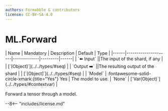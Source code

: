 ```yaml
---
authors: Formabble & contributors
license: CC-BY-SA-4.0
---
```



# ML.Forward

<div class="sh-parameters" markdown="1">
| Name | Mandatory | Description | Default | Type |
|------|---------------------|-------------|---------|------|
| `⬅️ Input` ||The input of the shard, if any | | [`[Object]`](../../types/#seq) |
| `Output ➡️` ||The resulting output of the shard | | [`[Object]`](../../types/#seq) |
| `Model` | :fontawesome-solid-circle-xmark:{title="Yes"} Yes  | The model to use. | `None` | [`Var(Object)`](../../types/#contextvar) |

</div>

Forward a tensor through a model.

--8<-- "includes/license.md"

